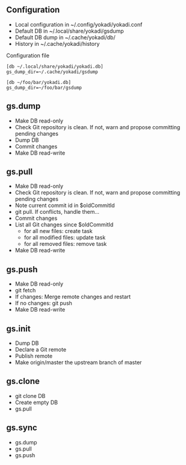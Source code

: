 ## Configuration

- Local configuration in ~/.config/yokadi/yokadi.conf
- Default DB in ~/.local/share/yokadi/gsdump
- Default DB dump in ~/.cache/yokadi/db/
- History in ~/.cache/yokadi/history

Configuration file

    [db ~/.local/share/yokadi/yokadi.db]
    gs_dump_dir=~/.cache/yokadi/gsdump

    [db ~/foo/bar/yokadi.db]
    gs_dump_dir=~/foo/bar/gsdump

## gs.dump

- Make DB read-only
- Check Git repository is clean. If not, warn and propose committing pending changes
- Dump DB
- Commit changes
- Make DB read-write

## gs.pull

- Make DB read-only
- Check Git repository is clean. If not, warn and propose committing pending changes
- Note current commit id in $oldCommitId
- git pull. If conflicts, handle them...
- Commit changes
- List all Git changes since $oldCommitId
    - for all new files: create task
    - for all modified files: update task
    - for all removed files: remove task
- Make DB read-write

## gs.push

- Make DB read-only
- git fetch
- If changes: Merge remote changes and restart
- If no changes: git push
- Make DB read-write

## gs.init

- Dump DB
- Declare a Git remote
- Publish remote
- Make origin/master the upstream branch of master

## gs.clone

- git clone DB
- Create empty DB
- gs.pull

## gs.sync

- gs.dump
- gs.pull
- gs.push
